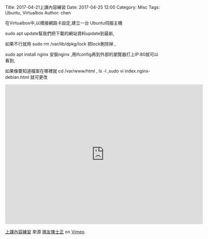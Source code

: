 Title: 2017-04-21上課內容練習
Date: 2017-04-25 12:00
Category: Misc
Tags: Ubuntu, Virtualbox
Author: chen

在Virtualbox中,以橋接網路卡設定,建立一台 Ubuntu伺服主機

<!-- PELICAN_END_SUMMARY -->

sudo apt update幫我們把下載的網站資料update到最新,

如果不行就用 sudo rm /var/lib/dpkg/lock 把lock刪除掉 ,

 sudo apt install nginx 安裝nginx ,用ifconfig再到外部的瀏覽器打上IP:80就可以看到,
 
 如果像要知道檔案在哪裡就 cd /var/www/html , ls -l ,sudo vi index.nginx-debian.html 就可更改

<iframe src="https://player.vimeo.com/video/214261267" width="640" height="454" frameborder="0" webkitallowfullscreen mozallowfullscreen allowfullscreen></iframe>
<p><a href="https://vimeo.com/214261267">上課內容練習</a> 來源 <a href="https://vimeo.com/user58667333">隊友陳士正</a> on <a href="https://vimeo.com">Vimeo</a>.</p>